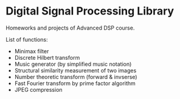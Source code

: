 # Digital Signal Processing Library

Homeworks and projects of Advanced DSP course.

List of functions:

- Minimax filter
- Discrete Hilbert transform
- Music generator (by simplified music notation)
- Structural similarity measurement of two images
- Number theoretic transform (forward & invserse)
- Fast Fourier transform by prime factor algorithm
- JPEG compression
